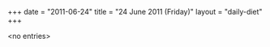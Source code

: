 +++
date = "2011-06-24"
title = "24 June 2011 (Friday)"
layout = "daily-diet"
+++


\<no entries\>

